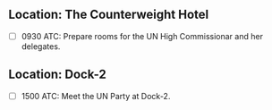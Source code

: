 ## Location: The Counterweight Hotel

- [ ] 0930 ATC: Prepare rooms for the UN High Commissionar and her delegates.

## Location: Dock-2
- [ ] 1500 ATC: Meet the UN Party at Dock-2.
